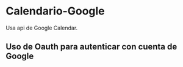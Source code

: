 # Calendario-Google
Usa api de Google Calendar.

## Uso de Oauth para autenticar con cuenta de Google
